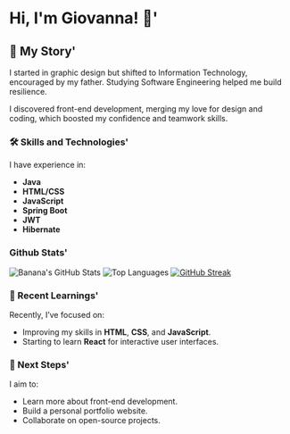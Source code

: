 # Hi, I'm Giovanna! 🍌'

## 📖 My Story'
I started in graphic design but shifted to Information Technology, encouraged by my father. Studying Software Engineering helped me build resilience.

I discovered front-end development, merging my love for design and coding, which boosted my confidence and teamwork skills.



### 🛠️ Skills and Technologies'
I have experience in:
- **Java**
- **HTML/CSS**
- **JavaScript**
- **Spring Boot**
- **JWT**
- **Hibernate**

###  Github Stats'

![Banana's GitHub Stats](https://github-readme-stats.vercel.app/api?username=giothic&show_icons=true&theme=radical)  ![Top Languages](https://github-readme-stats.vercel.app/api/top-langs/?username=giothic&layout=compact&theme=radical) [![GitHub Streak](https://streak-stats.demolab.com?user=giothic&theme=radical&border_radius=5.7)](https://git.io/streak-stats)


### 🌱 Recent Learnings'
Recently, I’ve focused on:
- Improving my skills in **HTML**, **CSS**, and **JavaScript**.
- Starting to learn **React** for interactive user interfaces.



### 🎯 Next Steps'
I aim to:
- Learn more about front-end development.
- Build a personal portfolio website.
- Collaborate on open-source projects.

